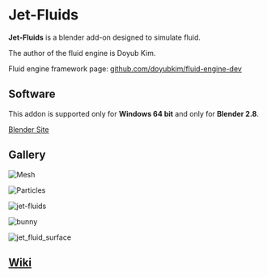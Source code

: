 # Jet-Fluids

**Jet-Fluids** is a blender add-on designed to simulate fluid.

The author of the fluid engine is Doyub Kim.

Fluid engine framework page: [github.com/doyubkim/fluid-engine-dev](https://github.com/doyubkim/fluid-engine-dev)


## Software

This addon is supported only for **Windows 64 bit** and only for **Blender 2.8**.

[Blender Site](https://www.blender.org/)

## Gallery

![Mesh](https://user-images.githubusercontent.com/7983249/54780171-21beca80-4c2a-11e9-9d23-17e3bc001491.png)

![Particles](https://user-images.githubusercontent.com/7983249/54780188-2d11f600-4c2a-11e9-925e-88e238ce3166.png)

![jet-fluids](https://user-images.githubusercontent.com/7983249/50425066-a47cf700-0880-11e9-81d1-ca963aaa3177.gif)

![bunny](https://user-images.githubusercontent.com/7983249/50449997-05b5d080-093c-11e9-8c10-417458fba850.gif)

![jet_fluid_surface](https://user-images.githubusercontent.com/7983249/50455216-ac5e9900-095d-11e9-92ae-ffa497b34bba.jpg)

## [Wiki](https://github.com/PavelBlend/blender_jet_fluids_addon/wiki)
